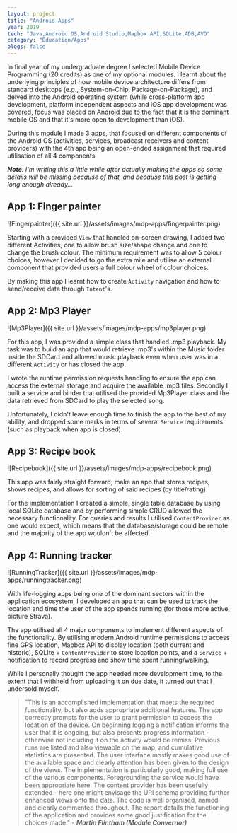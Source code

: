 ```yaml
---
layout: project
title: "Android Apps"
year: 2019
tech: "Java,Android OS,Android Studio,Mapbox API,SQLite,ADB,AVD"
category: "Education/Apps"
blogs: false
---
```


In final year of my undergraduate degree I selected Mobile Device Programming (20 credits) as one of my optional modules. I learnt about the underlying principles of how mobile device architecture differs from standard desktops (e.g., System-on-Chip, Package-on-Package), and delved into the Android operating system (while cross-platform app development, platform independent aspects and iOS app development was covered, focus was placed on Android due to the fact that it is the dominant mobile OS and that it's more open to development than iOS). 

During this module I made 3 apps, that focused on different components of the Android OS (activities, services, broadcast receivers and content providers) with the 4th app being an open-ended assignment that required utilisation of all 4 components.

***Note**: I'm writing this a little while after actually making the apps so some details will be missing because of that, and because this post is getting long enough already...*

## App 1: Finger painter
![Fingerpainter]({{ site.url }}/assets/images/mdp-apps/fingerpainter.png)

Starting with a provided `View` that handled on-screen drawing, I added two different Activities, one to allow brush size/shape change and one to change the brush colour. The minimum requirement was to allow 5 colour choices, however I decided to go the extra mile and utilise an external component that provided users a full colour wheel of colour choices.

By making this app I learnt how to create `Activity` navigation and how to send/receive data through `Intent`'s.

## App 2: Mp3 Player
![Mp3Player]({{ site.url }}/assets/images/mdp-apps/mp3player.png)

For this app, I was provided a simple class that handled .mp3 playback. My task was to build an app that would retrieve .mp3's within the Music folder inside the SDCard and allowed music playback even when user was in a different `Activity` or has closed the app.

I wrote the runtime permission requests handling to ensure the app can access the external storage and acquire the available .mp3 files. Secondly I built a service and binder that utilised the provided Mp3Player class and the data retrieved from SDCard to play the selected song.

Unfortunately, I didn't leave enough time to finish the app to the best of my ability, and dropped some marks in terms of several `Service` requirements (such as playback when app is closed).

## App 3: Recipe book
![Recipebook]({{ site.url }}/assets/images/mdp-apps/recipebook.png)

This app was fairly straight forward; make an app that stores recipes, shows recipes, and allows for sorting of said recipes (by title/rating).

For the implementation I created a simple, single table database by using local SQLite database and by performing simple CRUD allowed the necessary functionality. For queries and results I utilised `ContentProvider` as one would expect, which means that the database/storage could be remote and the majority of the app wouldn't be affected.

## App 4: Running tracker
![RunningTracker]({{ site.url }}/assets/images/mdp-apps/runningtracker.png)

With life-logging apps being one of the dominant sectors within the application ecosystem, I developed an app that can be used to track the location and time the user of the app spends running (for those more active, picture Strava).

The app utilised all 4 major components to implement different aspects of the functionality. By utilising modern Android runtime permissions to access fine GPS location, Mapbox API to display location (both current and historic), SQLIte + `ContentProvider` to store location points, and a `Service` + notification to record progress and show time spent running/walking.

While I personally thought the app needed more development time, to the extent that I withheld from uploading it on due date, it turned out that I undersold myself.

> "This is an accomplished implementation that meets the required functionality, but also adds appropriate additional features. The app correctly prompts for the user to grant permission to access the location of the device. On beginning logging a notification informs the user that it is ongoing, but also presents progress information - otherwise not including it on the activity would be remiss. Previous runs are listed and also viewable on the map, and cumulative statistics are presented. The user interface mostly makes good use of the available space and clearly attention has been given to the design of the views. The implementation is particularly good, making full use of the various components. Foregrounding the service would have been appropriate here. The content provider has been usefully extended - here one might envisage the URI schema providing further enhanced views onto the data. The code is well organised, named and clearly commented throughout. The report details the functioning of the application and provides some good justification for the choices made." - ***Martin Flintham (Module Convernor)***